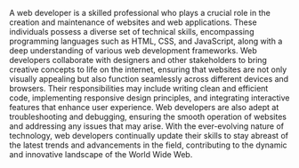 
A web developer is a skilled professional who plays a crucial role in the creation and maintenance of websites and web applications. These individuals possess a diverse set of technical skills, encompassing programming languages such as HTML, CSS, and JavaScript, along with a deep understanding of various web development frameworks. Web developers collaborate with designers and other stakeholders to bring creative concepts to life on the internet, ensuring that websites are not only visually appealing but also function seamlessly across different devices and browsers. Their responsibilities may include writing clean and efficient code, implementing responsive design principles, and integrating interactive features that enhance user experience. Web developers are also adept at troubleshooting and debugging, ensuring the smooth operation of websites and addressing any issues that may arise. With the ever-evolving nature of technology, web developers continually update their skills to stay abreast of the latest trends and advancements in the field, contributing to the dynamic and innovative landscape of the World Wide Web.
